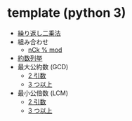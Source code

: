 # template (python 3)

 - [繰り返し二乗法](https://github.com/wkwkgg/atcoder/blob/master/templates/math.py#L7)
 - 組み合わせ
    - [nCk % mod](https://github.com/wkwkgg/atcoder/blob/master/templates/math.py#L20)
 - [約数列挙](https://github.com/wkwkgg/atcoder/blob/master/templates/math.py#L35)
 - 最大公約数 (GCD)
    - [2 引数](https://github.com/wkwkgg/atcoder/blob/master/templates/math.py#L47)
    - [3 つ以上](https://github.com/wkwkgg/atcoder/blob/master/templates/math.py#L63)
 - 最小公倍数 (LCM)
    - [2 引数](https://github.com/wkwkgg/atcoder/blob/master/templates/math.py#L54)
    - [3 つ以上](https://github.com/wkwkgg/atcoder/blob/master/templates/math.py#L68)

